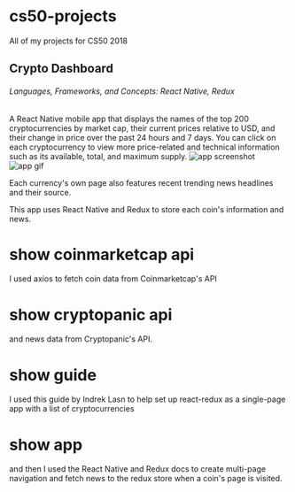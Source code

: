 # cs50-projects
All of my projects for CS50 2018


## Crypto Dashboard
###### Languages, Frameworks, and Concepts: React Native, Redux
A React Native mobile app that displays the names of the top 200 cryptocurrencies by market cap, their current prices relative to USD, and their change in price over the past 24 hours and 7 days. You can click on each cryptocurrency to view more price-related and technical information such as its available, total, and maximum supply.
![app screenshot](https://github.com/dpett/cs50-projects/blob/master/project/image1.jpg?raw=true)
![app gif](https://github.com/dpett/cs50-projects/blob/master/project/gif1.gif?raw=true)



Each currency's own page also features recent trending news headlines and their source.

This app uses React Native and Redux to store each coin's information and news.

# show coinmarketcap api

I used axios to fetch coin data from Coinmarketcap's API

# show cryptopanic api

and news data from Cryptopanic's API.

# show guide

I used this guide by Indrek Lasn to help set up react-redux as a single-page app with a list of cryptocurrencies

# show app

and then I used the React Native and Redux docs to create multi-page navigation and fetch news to the redux store when a coin's page is visited.
